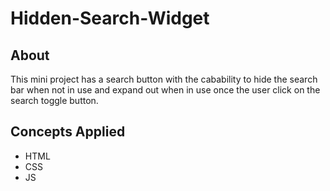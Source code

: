 # Hidden-Search-Widget

## About
This mini project has a search button with the cabability to hide the search bar when not in use and expand out when in use once the user click on the search toggle button. 

## Concepts Applied 
- HTML
- CSS
- JS